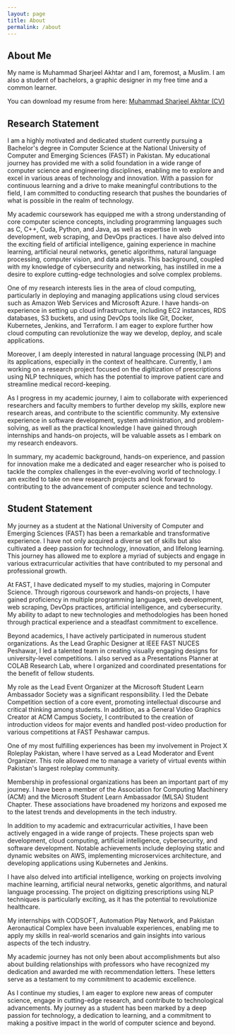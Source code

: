 ```yaml
---
layout: page
title: About
permalink: /about
---
```


## About Me 

My name is Muhammad  Sharjeel Akhtar and I am, foremost, a Muslim. I am also a student of bachelors, a graphic designer in my free time and a common learner.

You can download my resume from here: [Muhammad Sharjeel Akhtar (CV)](/nam-cv.pdf)

## Research Statement

I am a highly motivated and dedicated student currently pursuing a Bachelor's degree in Computer Science at the National University of Computer and Emerging Sciences (FAST) in Pakistan. My educational journey has provided me with a solid foundation in a wide range of computer science and engineering disciplines, enabling me to explore and excel in various areas of technology and innovation. With a passion for continuous learning and a drive to make meaningful contributions to the field, I am committed to conducting research that pushes the boundaries of what is possible in the realm of technology.

My academic coursework has equipped me with a strong understanding of core computer science concepts, including programming languages such as C, C++, Cuda, Python, and Java, as well as expertise in web development, web scraping, and DevOps practices. I have also delved into the exciting field of artificial intelligence, gaining experience in machine learning, artificial neural networks, genetic algorithms, natural language processing, computer vision, and data analysis. This background, coupled with my knowledge of cybersecurity and networking, has instilled in me a desire to explore cutting-edge technologies and solve complex problems.

One of my research interests lies in the area of cloud computing, particularly in deploying and managing applications using cloud services such as Amazon Web Services and Microsoft Azure. I have hands-on experience in setting up cloud infrastructure, including EC2 instances, RDS databases, S3 buckets, and using DevOps tools like Git, Docker, Kubernetes, Jenkins, and Terraform. I am eager to explore further how cloud computing can revolutionize the way we develop, deploy, and scale applications.

Moreover, I am deeply interested in natural language processing (NLP) and its applications, especially in the context of healthcare. Currently, I am working on a research project focused on the digitization of prescriptions using NLP techniques, which has the potential to improve patient care and streamline medical record-keeping.

As I progress in my academic journey, I aim to collaborate with experienced researchers and faculty members to further develop my skills, explore new research areas, and contribute to the scientific community. My extensive experience in software development, system administration, and problem-solving, as well as the practical knowledge I have gained through internships and hands-on projects, will be valuable assets as I embark on my research endeavors.

In summary, my academic background, hands-on experience, and passion for innovation make me a dedicated and eager researcher who is poised to tackle the complex challenges in the ever-evolving world of technology. I am excited to take on new research projects and look forward to contributing to the advancement of computer science and technology.



## Student Statement

My journey as a student at the National University of Computer and Emerging Sciences (FAST) has been a remarkable and transformative experience. I have not only acquired a diverse set of skills but also cultivated a deep passion for technology, innovation, and lifelong learning. This journey has allowed me to explore a myriad of subjects and engage in various extracurricular activities that have contributed to my personal and professional growth.

At FAST, I have dedicated myself to my studies, majoring in Computer Science. Through rigorous coursework and hands-on projects, I have gained proficiency in multiple programming languages, web development, web scraping, DevOps practices, artificial intelligence, and cybersecurity. My ability to adapt to new technologies and methodologies has been honed through practical experience and a steadfast commitment to excellence.

Beyond academics, I have actively participated in numerous student organizations. As the Lead Graphic Designer at IEEE FAST NUCES Peshawar, I led a talented team in creating visually engaging designs for university-level competitions. I also served as a Presentations Planner at COLAB Research Lab, where I organized and coordinated presentations for the benefit of fellow students.

My role as the Lead Event Organizer at the Microsoft Student Learn Ambassador Society was a significant responsibility. I led the Debate Competition section of a core event, promoting intellectual discourse and critical thinking among students. In addition, as a General Video Graphics Creator at ACM Campus Society, I contributed to the creation of introduction videos for major events and handled post-video production for various competitions at FAST Peshawar campus.

One of my most fulfilling experiences has been my involvement in Project X Roleplay Pakistan, where I have served as a Lead Moderator and Event Organizer. This role allowed me to manage a variety of virtual events within Pakistan's largest roleplay community.

Membership in professional organizations has been an important part of my journey. I have been a member of the Association for Computing Machinery (ACM) and the Microsoft Student Learn Ambassador (MLSA) Student Chapter. These associations have broadened my horizons and exposed me to the latest trends and developments in the tech industry.

In addition to my academic and extracurricular activities, I have been actively engaged in a wide range of projects. These projects span web development, cloud computing, artificial intelligence, cybersecurity, and software development. Notable achievements include deploying static and dynamic websites on AWS, implementing microservices architecture, and developing applications using Kubernetes and Jenkins.

I have also delved into artificial intelligence, working on projects involving machine learning, artificial neural networks, genetic algorithms, and natural language processing. The project on digitizing prescriptions using NLP techniques is particularly exciting, as it has the potential to revolutionize healthcare.

My internships with CODSOFT, Automation Play Network, and Pakistan Aeronautical Complex have been invaluable experiences, enabling me to apply my skills in real-world scenarios and gain insights into various aspects of the tech industry.

My academic journey has not only been about accomplishments but also about building relationships with professors who have recognized my dedication and awarded me with recommendation letters. These letters serve as a testament to my commitment to academic excellence.

As I continue my studies, I am eager to explore new areas of computer science, engage in cutting-edge research, and contribute to technological advancements. My journey as a student has been marked by a deep passion for technology, a dedication to learning, and a commitment to making a positive impact in the world of computer science and beyond.



<!-- ## Publications

You can take a look at my [publications here](/publications). -->





